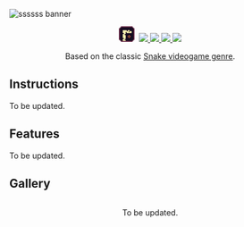 ![ssssss banner](../assets/ssssss/itch_io_banner.png)

<center>
<img height="28" src="icon.svg">&nbsp;
<a href="https://github.com/miketvo/classic-games-godot/releases/latest/download/ssssss-desktop-windows-x86_64.zip">
    <img src="https://img.shields.io/badge/ssssss-Download-CE6B40?style=for-the-badge">
</a>
<a href="https://ambientlamp.itch.io/ssssss">
    <img src="https://img.shields.io/badge/Play-6f324e?style=for-the-badge&logo=Itch.io&logoColor=ffffff">
</a>
<a href="./README.md">
    <img src="https://img.shields.io/badge/README-555555?style=for-the-badge&logo=markdown">
</a>
<a href="./">
    <img src="https://img.shields.io/badge/Source%20Code-555555?style=for-the-badge&logo=github">
</a>

Based on the classic [Snake videogame genre](https://en.wikipedia.org/wiki/Snake_(video_game_genre)).
</center>

## Instructions

To be updated.

## Features

To be updated.

## Gallery

<div align="center" style="display: -webkit-box; display: -moz-box; display: -ms-flexbox; display: -webkit-flex; display: flex; flex-flow: row wrap; gap: 12px; align-content: center; align-items: center; justify-content: center;">
    <p>To be updated.</p>
</div>
